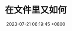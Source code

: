 ---
title: 在文件里又如何
date: 2023-07-21 06:19:45 +0800
categories: [Game, Daboluo]
tags: [test2]     # TAG names should always be lowercase
pin: false
---